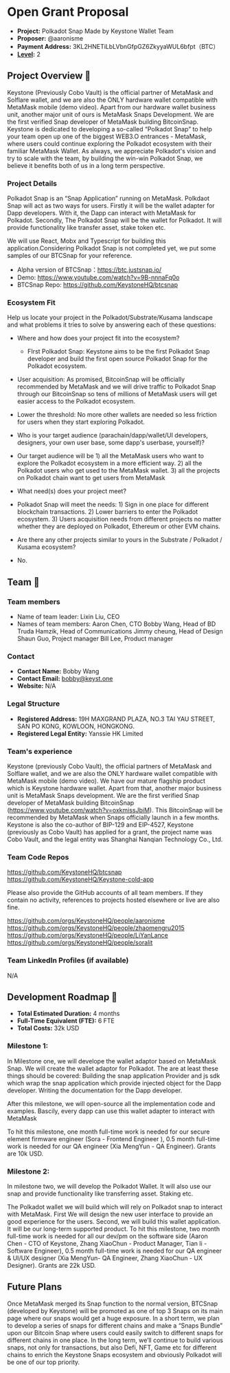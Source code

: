 # Open Grant Proposal
* **Project:** Polkadot Snap Made by Keystone Wallet Team
* **Proposer:** @aaronisme
* **Payment Address:** 3KL2HNETiLbLVbnGfpGZ6ZkyyaWUL6bfpt（BTC）
* **[Level](https://github.com/w3f/Grants-Program/tree/master#level_slider-levels):** 2

## Project Overview :page_facing_up:

Keystone (Previously Cobo Vault) is the official partner of MetaMask and Solflare wallet, and we are also the ONLY hardware wallet compatible with MetaMask mobile (demo video). 
Apart from our hardware wallet business unit, another major unit of ours is MetaMask Snaps Development. We are the first verified Snap developer of MetaMask building BitcoinSnap.
Keystone is dedicated to developing a so-called “Polkadot Snap” to help your team open up one of the biggest WEB3.O entrances - MetaMask, where users could continue exploring the Polkadot ecosystem with their familiar MetaMask Wallet. 
As always, we appreciate Polkadot's vision and try to scale with the team, by building the win-win Polkadot Snap, we believe it benefits both of us in a long term perspective.


### Project Details

Polkadot Snap is an “Snap Application” running on MetaMask. Polkdaot Snap will act as two ways for users. Firstly it will be the wallet adapter for Dapp developers. With it, the Dapp can interact with MetaMask for Polkadot. Secondly, The Polkadot Snap will be the wallet for Polkadot. It will provide functionality like transfer asset, stake token etc. 

We will use React, Mobx and Typescript for building this application.Considering Polkadot Snap is not completed yet, we put some samples of our BTCSnap for your reference.
- Alpha version of BTCSnap：https://btc.justsnap.io/
- Demo: https://www.youtube.com/watch?v=9B-nnnaFq0o
- BTCSnap Repo: https://github.com/KeystoneHQ/btcsnap


### Ecosystem Fit

Help us locate your project in the Polkadot/Substrate/Kusama landscape and what problems it tries to solve by answering each of these questions:

- Where and how does your project fit into the ecosystem?
	- FIrst Polkadot Snap: Keystone aims to be the first Polkadot Snap developer and build the first open source Polkadot Snap for the Polkadot ecosystem.
- User acquisition: As promised, BitcoinSnap will be officially recommended by MetaMask and we will drive traffic to Polkadot Snap through our BitcoinSnap so tens of millions of MetaMask users will get easier access to the Polkadot ecosystem. 
- Lower the threshold: No more other wallets are needed so less friction for users when they start exploring Polkadot.

- Who is your target audience (parachain/dapp/wallet/UI developers, designers, your own user base, some dapp's userbase, yourself)?
- Our target audience will be 1) all the MetaMask users who want to explore the Polkadot ecosystem in a more efficient way. 2) all the Polkadot users who get used to the MetaMask wallet. 3) all the projects on Polkadot chain want to get users from MetaMask

- What need(s) does your project meet?
- Polkadot Snap will meet the needs: 1) Sign in one place for different blockchain transactions. 2) Lower barriers to enter the Polkadot ecosystem. 3) Users acquisition needs from different projects no matter whether they are deployed on Polkadot, Ethereum or other EVM chains.


- Are there any other projects similar to yours in the Substrate / Polkadot / Kusama ecosystem?
- No.


## Team :busts_in_silhouette:

### Team members

- Name of team leader: Lixin Liu, CEO
- Names of team members:
Aaron Chen, CTO
Bobby Wang, Head of BD
Truda Hamzik, Head of Communications
Jimmy cheung, Head of Design
Shaun Guo, Project manager
Bill Lee, Product manager

### Contact

- **Contact Name:** Bobby Wang
- **Contact Email:** bobby@keyst.one
- **Website:** N/A

### Legal Structure

- **Registered Address:** 19H MAXGRAND PLAZA, NO.3 TAI YAU STREET, SAN PO KONG,  KOWLOON,  HONGKONG.
- **Registered Legal Entity:** Yanssie HK Limited

### Team's experience


Keystone (previously Cobo Vault), the official partners of MetaMask and Solflare wallet, and we are also the ONLY hardware wallet compatible with MetaMask mobile (demo video). 
We have our mature flagship product which is Keystone hardware wallet. 
Apart from that, another major business unit is MetaMask Snaps development. We are the first verified Snap developer of MetaMask building BitcoinSnap (https://www.youtube.com/watch?v=oxkmissJbiM). This BitcoinSnap will be recommended by MetaMask when Snaps officially launch in a few months. 
Keystone is also the co-author of BIP-129 and EIP-4527, 
Keystone (previously as Cobo Vault) has applied for a grant, the project name was Cobo Vault, and the legal entity was Shanghai Nanqian Technology Co., Ltd.



### Team Code Repos
https://github.com/KeystoneHQ/btcsnap
https://github.com/KeystoneHQ/Keystone-cold-app

Please also provide the GitHub accounts of all team members. If they contain no activity, references to projects hosted elsewhere or live are also fine.

https://github.com/orgs/KeystoneHQ/people/aaronisme
https://github.com/orgs/KeystoneHQ/people/zhaomengru2015
https://github.com/orgs/KeystoneHQ/people/LiYanLance
https://github.com/orgs/KeystoneHQ/people/soralit

### Team LinkedIn Profiles (if available)

N/A

## Development Roadmap :nut_and_bolt:

- **Total Estimated Duration:** 4 months
- **Full-Time Equivalent (FTE):** 6 FTE
- **Total Costs:** 32k USD

### Milestone 1:
In Milestone one, we will develope the wallet adaptor based on MetaMask Snap. We will create the wallet adaptor for Polkadot. The are at least these things should be covered:
Building the snap application
Provider and js sdk which wrap the snap application which provide injected object for the Dapp developer.
Writing the documentation for the Dapp developer. 

After this milestone, we will open-source all the implementation code and examples.
Bascily, every dapp can use this wallet adapter to interact with MetaMask

To hit this milestone, one month full-time work is needed for our secure element firmware engineer (Sora - Frontend Engineer ), 0.5 month full-time work is needed for our QA engineer (Xia MengYun - QA Engineer). 
Grants are 10k USD.

### Milestone 2: 
In milestone two, we will develop the Polkadot Wallet. It will also use our snap and provide functionality like transferring asset. Staking etc. 

The Polkadot wallet we will build which will rely on Polkadot snap to interact with MetaMask. First We will design the new user interface to provide an good experience for the users. Second, we will build this wallet application. It will be our long-term supported product. 
To hit this milestone, two month full-time work is needed for all our dev/pm on the software side (Aaron Chen - CTO of Keystone, Zhang XiaoChun - Product Manager, Tian li - Software Engineer), 0.5 month full-time work is needed for our QA engineer & UI/UX designer (Xia MengYun- QA Engineer, Zhang XiaoChun - UX Designer). 
Grants are 22k USD.


## Future Plans

Once MetaMask merged its Snap function to the normal version, BTCSnap (developed by Keystone) will be promoted as one of top 3 Snaps on its main page where our snaps would get a huge exposure. In a short term, we plan to develop a series of snaps for different chains and make a “Snaps Bundle” upon our Bitcoin Snap where users could easily switch to different snaps for different chains in one place. In the long term, we’ll continue to build various snaps, not only for transactions, but also Defi, NFT, Game etc for different chains to enrich the Keystone Snaps ecosystem and obviously Polkadot will be one of our top priority.
